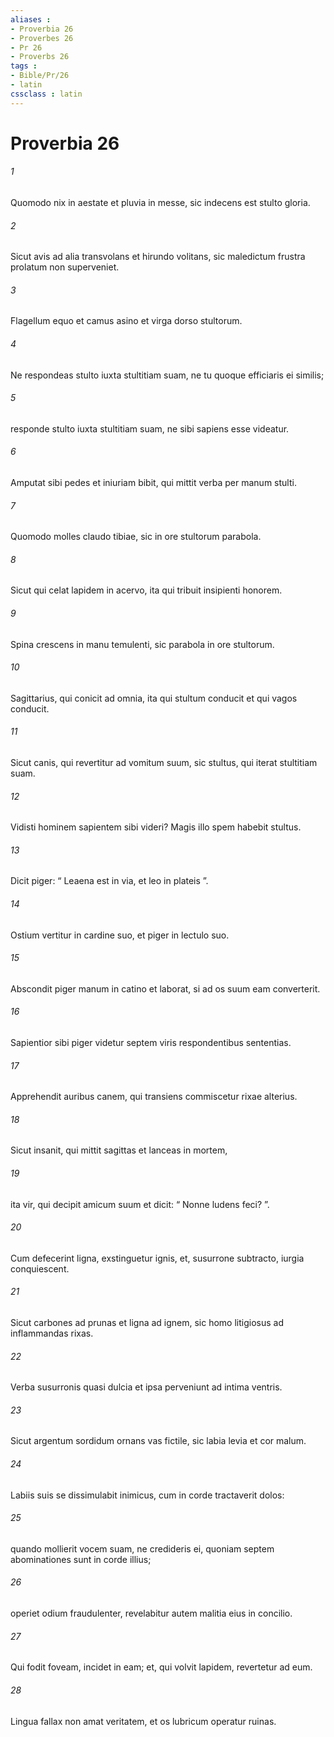 ```yaml
---
aliases : 
- Proverbia 26
- Proverbes 26
- Pr 26
- Proverbs 26
tags : 
- Bible/Pr/26
- latin
cssclass : latin
---
```


# Proverbia 26

###### 1
Quomodo nix in aestate et pluvia in messe, sic indecens est stulto gloria.
###### 2
Sicut avis ad alia transvolans et hirundo volitans, sic maledictum frustra prolatum non superveniet.
###### 3
Flagellum equo et camus asino et virga dorso stultorum.
###### 4
Ne respondeas stulto iuxta stultitiam suam, ne tu quoque efficiaris ei similis;
###### 5
responde stulto iuxta stultitiam suam, ne sibi sapiens esse videatur.
###### 6
Amputat sibi pedes et iniuriam bibit, qui mittit verba per manum stulti.
###### 7
Quomodo molles claudo tibiae, sic in ore stultorum parabola.
###### 8
Sicut qui celat lapidem in acervo, ita qui tribuit insipienti honorem.
###### 9
Spina crescens in manu temulenti, sic parabola in ore stultorum.
###### 10
Sagittarius, qui conicit ad omnia, ita qui stultum conducit et qui vagos conducit.
###### 11
Sicut canis, qui revertitur ad vomitum suum, sic stultus, qui iterat stultitiam suam.
###### 12
Vidisti hominem sapientem sibi videri? Magis illo spem habebit stultus.
###### 13
Dicit piger: “ Leaena est in via, et leo in plateis ”.
###### 14
Ostium vertitur in cardine suo, et piger in lectulo suo.
###### 15
Abscondit piger manum in catino et laborat, si ad os suum eam converterit.
###### 16
Sapientior sibi piger videtur septem viris respondentibus sententias.
###### 17
Apprehendit auribus canem, qui transiens commiscetur rixae alterius.
###### 18
Sicut insanit, qui mittit sagittas et lanceas in mortem,
###### 19
ita vir, qui decipit amicum suum et dicit: “ Nonne ludens feci? ”.
###### 20
Cum defecerint ligna, exstinguetur ignis, et, susurrone subtracto, iurgia conquiescent.
###### 21
Sicut carbones ad prunas et ligna ad ignem, sic homo litigiosus ad inflammandas rixas.
###### 22
Verba susurronis quasi dulcia et ipsa perveniunt ad intima ventris.
###### 23
Sicut argentum sordidum ornans vas fictile, sic labia levia et cor malum.
###### 24
Labiis suis se dissimulabit inimicus, cum in corde tractaverit dolos:
###### 25
quando mollierit vocem suam, ne credideris ei, quoniam septem abominationes sunt in corde illius;
###### 26
operiet odium fraudulenter, revelabitur autem malitia eius in concilio.
###### 27
Qui fodit foveam, incidet in eam; et, qui volvit lapidem, revertetur ad eum.
###### 28
Lingua fallax non amat veritatem, et os lubricum operatur ruinas.
